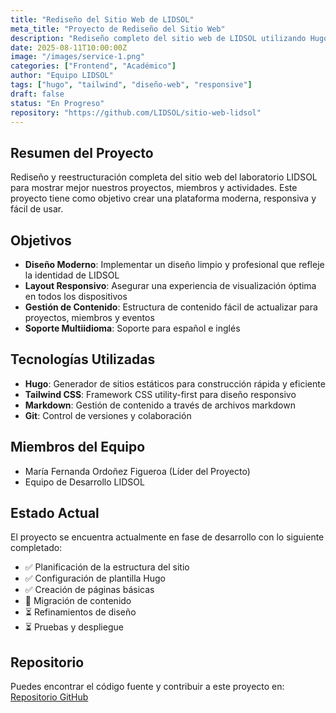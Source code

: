 ```yaml
---
title: "Rediseño del Sitio Web de LIDSOL"
meta_title: "Proyecto de Rediseño del Sitio Web"
description: "Rediseño completo del sitio web de LIDSOL utilizando Hugo y tecnologías web modernas"
date: 2025-08-11T10:00:00Z
image: "/images/service-1.png"
categories: ["Frontend", "Académico"]
author: "Equipo LIDSOL"
tags: ["hugo", "tailwind", "diseño-web", "responsive"]
draft: false
status: "En Progreso"
repository: "https://github.com/LIDSOL/sitio-web-lidsol"
---
```


## Resumen del Proyecto

Rediseño y reestructuración completa del sitio web del laboratorio LIDSOL para mostrar mejor nuestros proyectos, miembros y actividades. Este proyecto tiene como objetivo crear una plataforma moderna, responsiva y fácil de usar.

## Objetivos

- **Diseño Moderno**: Implementar un diseño limpio y profesional que refleje la identidad de LIDSOL
- **Layout Responsivo**: Asegurar una experiencia de visualización óptima en todos los dispositivos
- **Gestión de Contenido**: Estructura de contenido fácil de actualizar para proyectos, miembros y eventos
- **Soporte Multiidioma**: Soporte para español e inglés

## Tecnologías Utilizadas

- **Hugo**: Generador de sitios estáticos para construcción rápida y eficiente
- **Tailwind CSS**: Framework CSS utility-first para diseño responsivo
- **Markdown**: Gestión de contenido a través de archivos markdown
- **Git**: Control de versiones y colaboración

## Miembros del Equipo

- María Fernanda Ordoñez Figueroa (Líder del Proyecto)
- Equipo de Desarrollo LIDSOL

## Estado Actual

El proyecto se encuentra actualmente en fase de desarrollo con lo siguiente completado:

- ✅ Planificación de la estructura del sitio
- ✅ Configuración de plantilla Hugo
- ✅ Creación de páginas básicas
- 🔄 Migración de contenido
- ⏳ Refinamientos de diseño
- ⏳ Pruebas y despliegue

## Repositorio

Puedes encontrar el código fuente y contribuir a este proyecto en: [Repositorio GitHub](https://github.com/LIDSOL/sitio-web-lidsol)
